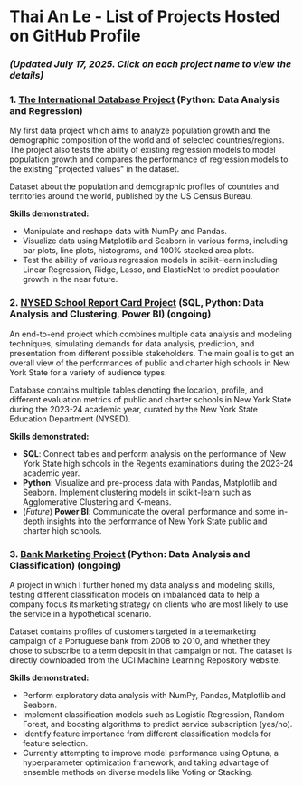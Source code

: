 # Thai An Le - List of Projects Hosted on GitHub Profile

### _(Updated July 17, 2025. Click on each project name to view the details)_

### 1. [The International Database Project](https://github.com/thaianle/international-database) (Python: Data Analysis and Regression)

My first data project which aims to analyze population growth and the demographic composition of the world and of selected countries/regions. The project also tests the ability of existing regression models to model population growth and compares the performance of regression models to the existing "projected values" in the dataset.

Dataset about the population and demographic profiles of countries and territories around the world, published by the US Census Bureau.

**Skills demonstrated:**
- Manipulate and reshape data with NumPy and Pandas.
- Visualize data using Matplotlib and Seaborn in various forms, including bar plots, line plots, histograms, and 100% stacked area plots.
- Test the ability of various regression models in scikit-learn including Linear Regression, Ridge, Lasso, and ElasticNet to predict population growth in the near future.

### 2. [NYSED School Report Card Project](https://github.com/thaianle/nysed-2024) (SQL, Python: Data Analysis and Clustering, Power BI) **(ongoing)**

An end-to-end project which combines multiple data analysis and modeling techniques, simulating demands for data analysis, prediction, and presentation from different possible stakeholders. The main goal is to get an overall view of the performances of public and charter high schools in New York State for a variety of audience types.

Database contains multiple tables denoting the location, profile, and different evaluation metrics of public and charter schools in New York State during the 2023-24 academic year, curated by the New York State Education Department (NYSED).

**Skills demonstrated:**
- **SQL**: Connect tables and perform analysis on the performance of New York State high schools in the Regents examinations during the 2023-24 academic year.
- **Python**: Visualize and pre-process data with Pandas, Matplotlib and Seaborn. Implement clustering models in scikit-learn such as Agglomerative Clustering and K-means.
- (_Future_) **Power BI**: Communicate the overall performance and some in-depth insights into the performance of New York State public and charter high schools.

### 3. [Bank Marketing Project](https://github.com/thaianle/bank-marketing) (Python: Data Analysis and Classification) **(ongoing)**

A project in which I further honed my data analysis and modeling skills, testing different classification models on imbalanced data to help a company focus its marketing strategy on clients who are most likely to use the service in a hypothetical scenario.

Dataset contains profiles of customers targeted in a telemarketing campaign of a Portuguese bank from 2008 to 2010, and whether they chose to subscribe to a term deposit in that campaign or not. The dataset is directly downloaded from the UCI Machine Learning Repository website.

**Skills demonstrated:**
- Perform exploratory data analysis with NumPy, Pandas, Matplotlib and Seaborn.
- Implement classification models such as Logistic Regression, Random Forest, and boosting algorithms to predict service subscription (yes/no).
- Identify feature importance from different classification models for feature selection.
- Currently attempting to improve model performance using Optuna, a hyperparameter optimization framework, and taking advantage of ensemble methods on diverse models like Voting or Stacking.
